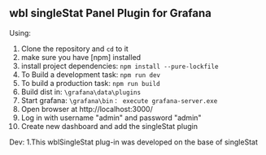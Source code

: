 ## wbl singleStat Panel Plugin for Grafana

Using:
1. Clone the repository and `cd` to it
2. make sure you have [npm] installed
3. install project dependencies: `npm install --pure-lockfile`
4. To Build a development task: `npm run dev`
5. To build a production task: `npm run build`
6. Build dist in: `\grafana\data\plugins`
7. Start grafana: `\grafana\bin： execute grafana-server.exe`
8. Open browser at http://localhost:3000/
9. Log in with username "admin" and password "admin"
10. Create new dashboard and add the singleStat plugin

Dev:
1.This wblSingleStat plug-in was developed on the base of singleStat
